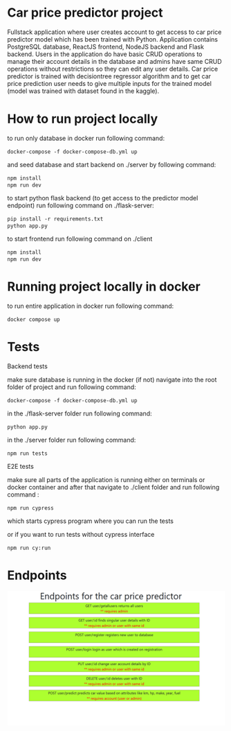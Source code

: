 # Car price predictor project

Fullstack application where user creates account to get access to car price predictor model which has been trained with Python.
Application contains PostgreSQL database, ReactJS frontend, NodeJS backend and Flask backend. Users in the application do have
basic CRUD operations to manage their account details in the database and admins have same CRUD operations without restrictions so they can edit any user details. Car price predictor is trained with decisiontree regressor algorithm and to get car price prediction user needs to give multiple inputs for the trained model (model was trained with dataset found in the kaggle).

# How to run project locally

to run only database in docker run following command:

````
docker-compose -f docker-compose-db.yml up
````

and seed database and start backend on ./server by following command:

````
npm install
npm run dev
````

to start python flask backend (to get access to the predictor model endpoint) run following command on ./flask-server:
````
pip install -r requirements.txt
python app.py
````

to start frontend run following command on ./client
````
npm install
npm run dev
````
# Running project locally in docker

to run entire application in docker run following command:
````
docker compose up
````

# Tests

Backend tests

make sure database is running in the docker (if not) navigate into the root folder of project and run following command:

````
docker-compose -f docker-compose-db.yml up
````

in the ./flask-server folder run following command:

````
python app.py
````

in the ./server folder run following command:

````
npm run tests
````

E2E tests

make sure all parts of the application is running either on terminals or docker container and after that navigate to ./client folder and run following command :

````
npm run cypress
````
which starts cypress program where you can run the tests

or if you want to run tests without cypress interface

````
npm run cy:run
````



# Endpoints

<div align="center">
    <img src="/images/endpoints.png" width="600px"</img>
</div>